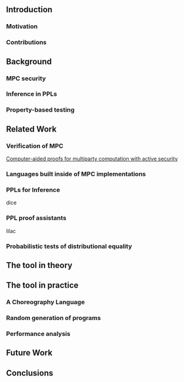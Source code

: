 

## Introduction

### Motivation

### Contributions


## Background

### MPC security

### Inference in PPLs

### Property-based testing


## Related Work

### Verification of MPC

[Computer-aided proofs for multiparty computation with active security](https://arxiv.org/pdf/1806.07197.pdf)

### Languages built inside of MPC implementations

### PPLs for Inference

dice

### PPL proof assistants

lilac

### Probabilistic tests of distributional equality


## The tool in theory


## The tool in practice

### A Choreography Language

### Random generation of programs

### Performance analysis


## Future Work


## Conclusions

